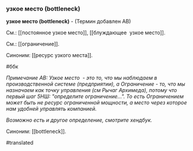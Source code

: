 ### узкое место (bottleneck)

**узкое место (bottleneck)** - (Термин добавлен АВ)

См.: [[постоянное узкое место]], [[блуждающее  узкое место]].

См.: [[ограничение]].

Синоним: [[ресурс узкого места]].

#ббк

*Примечание АВ: Узкое место  - это то, что мы наблюдаем в производственной системе (предприятии), а Ограничение - то, что мы назначаем как точку управления (см Рычаг Архимеда), потому что первый шаг 5НШ: "определите ограничение...". То есть Ограничением может быть не ресурс ограниченной мощности, а место через которое нам удобней управлять компанией.*

*Возможно есть и другое определение, смотрите хендбук.*

Синоним: [[bottleneck]].

#translated

